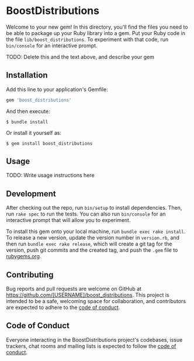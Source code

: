 # BoostDistributions

Welcome to your new gem! In this directory, you'll find the files you need to be able to package up your Ruby library into a gem. Put your Ruby code in the file `lib/boost_distributions`. To experiment with that code, run `bin/console` for an interactive prompt.

TODO: Delete this and the text above, and describe your gem

## Installation

Add this line to your application's Gemfile:

```ruby
gem 'boost_distributions'
```

And then execute:

    $ bundle install

Or install it yourself as:

    $ gem install boost_distributions

## Usage

TODO: Write usage instructions here

## Development

After checking out the repo, run `bin/setup` to install dependencies. Then, run `rake spec` to run the tests. You can also run `bin/console` for an interactive prompt that will allow you to experiment.

To install this gem onto your local machine, run `bundle exec rake install`. To release a new version, update the version number in `version.rb`, and then run `bundle exec rake release`, which will create a git tag for the version, push git commits and the created tag, and push the `.gem` file to [rubygems.org](https://rubygems.org).

## Contributing

Bug reports and pull requests are welcome on GitHub at https://github.com/[USERNAME]/boost_distributions. This project is intended to be a safe, welcoming space for collaboration, and contributors are expected to adhere to the [code of conduct](https://github.com/[USERNAME]/boost_distributions/blob/master/CODE_OF_CONDUCT.md).

## Code of Conduct

Everyone interacting in the BoostDistributions project's codebases, issue trackers, chat rooms and mailing lists is expected to follow the [code of conduct](https://github.com/[USERNAME]/boost_distributions/blob/master/CODE_OF_CONDUCT.md).
